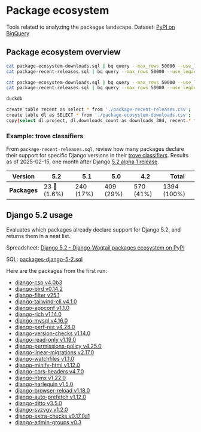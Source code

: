 # Package ecosystem

Tools related to analyzing the packages landscape. Dataset: [PyPI on BigQuery](https://cloud.google.com/blog/topics/developers-practitioners/analyzing-python-package-downloads-bigquery)

## Package ecosystem overview

```bash
cat package-ecosystem-downloads.sql | bq query --max_rows 50000 --use_legacy_sql=false --dry_run 2>&1 | grep -o '[0-9]\+' | awk '{printf "%.2f GB\n", $1/1024/1024/1024}'
cat package-recent-releases.sql | bq query --max_rows 50000 --use_legacy_sql=false --dry_run 2>&1 | grep -o '[0-9]\+' | awk '{printf "%.2f GB\n", $1/1024/1024/1024}'

cat package-ecosystem-downloads.sql | bq query --max_rows 50000 --use_legacy_sql=false --format=csv > package-ecosystem-downloads.csv
cat package-recent-releases.sql | bq query --max_rows 50000 --use_legacy_sql=false --format=csv > package-recent-releases.csv

duckdb

create table recent as select * from './package-recent-releases.csv';
create table dl as SELECT * from './package-ecosystem-downloads.csv';
copy(select dl.project, dl.downloads_count as downloads_30d, recent.* from recent full outer join dl on dl.project = recent.name order by dl.downloads_count desc) to './30d-overview.csv';
```

### Example: trove classifiers

From `package-recent-releases.sql`, review how many packages declare their support for specific Django versions in their [trove classifiers](https://github.com/pypa/trove-classifiers). Results as of 2025-02-15, one month after Django [5.2 alpha 1 release](https://www.djangoproject.com/weblog/2025/jan/16/django-52-alpha-1-released/).

| Version      | 5.2          | 5.1       | 5.0       | 4.2       | Total       |
| ------------ | ------------ | --------- | --------- | --------- | ----------- |
| **Packages** | 23 🎉 (1.6%) | 240 (17%) | 409 (29%) | 570 (41%) | 1394 (100%) |

## Django 5.2 usage

Evaluates which packages already declare support for Django 5.2, and returns them in a neat list.

Spreadsheet: [Django 5.2 - Django-Wagtail packages ecosystem on PyPI](https://docs.google.com/spreadsheets/d/1CnBjurD7WE0NDXt-KU_Y3p_VABLNKf3pSuDSDUfoSpU/edit?gid=1028186010#gid=1028186010)

SQL: [packages-django-5-2.sql](packages-django-5-2.sql)

Here are the packages from the first run:

- [django-csp v4.0b3](https://github.com/mozilla/django-csp/blob/main/CHANGES.md)
- [django-bird v0.14.2](https://github.com/joshuadavidthomas/django-bird)
- [django-filter v25.1](https://github.com/carltongibson/django-filter/blob/main/CHANGES.rst)
- [django-tailwind-cli v4.1.0](https://django-tailwind-cli.rtfd.io/)
- [django-appconf v1.1.0](https://github.com/django-compressor/django-appconf)
- [django-rich v1.14.0](https://github.com/adamchainz/django-rich/blob/main/CHANGELOG.rst)
- [django-mysql v4.16.0](https://django-mysql.readthedocs.io/en/latest/changelog.html)
- [django-perf-rec v4.28.0](https://github.com/adamchainz/django-perf-rec/blob/main/CHANGELOG.rst)
- [django-version-checks v1.14.0](https://github.com/adamchainz/django-version-checks/blob/main/CHANGELOG.rst)
- [django-read-only v1.19.0](https://github.com/adamchainz/django-read-only/blob/main/CHANGELOG.rst)
- [django-permissions-policy v4.25.0](https://github.com/adamchainz/django-permissions-policy/blob/main/CHANGELOG.rst)
- [django-linear-migrations v2.17.0](https://github.com/adamchainz/django-linear-migrations/blob/main/CHANGELOG.rst)
- [django-watchfiles v1.1.0](https://github.com/adamchainz/django-watchfiles/blob/main/CHANGELOG.rst)
- [django-minify-html v1.12.0](https://github.com/adamchainz/django-minify-html/blob/main/CHANGELOG.rst)
- [django-cors-headers v4.7.0](https://github.com/adamchainz/django-cors-headers/blob/main/CHANGELOG.rst)
- [django-htmx v1.22.0](https://django-htmx.readthedocs.io/en/latest/changelog.html)
- [django-harlequin v1.5.0](https://github.com/adamchainz/django-harlequin/blob/main/CHANGELOG.rst)
- [django-browser-reload v1.18.0](https://github.com/adamchainz/django-browser-reload/blob/main/CHANGELOG.rst)
- [django-auto-prefetch v1.12.0](https://github.com/tolomea/django-auto-prefetch/blob/main/CHANGELOG.rst)
- [django-ditto v3.5.0](https://github.com/philgyford/django-ditto/blob/main/CHANGELOG.md)
- [django-syzygy v1.2.0](https://github.com/charettes/django-syzygy)
- [django-extra-checks v0.17.0a1](https://github.com/kalekseev/django-extra-checks)
- [django-admin-groups v0.3](https://github.com/OmarSwailam/django-admin-groups)
